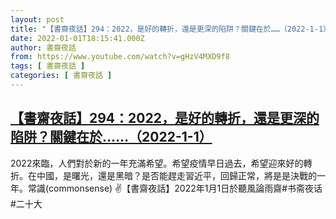 ```yaml
---
layout: post
title: "【書齋夜話】294：2022，是好的轉折，還是更深的陷阱？關鍵在於……（2022-1-1）"
date: 2022-01-01T18:15:41.000Z
author: 書齋夜話
from: https://www.youtube.com/watch?v=gHzV4MXD9f8
tags: [ 書齋夜話 ]
categories: [ 書齋夜話 ]
---
```

<!--1641060941000-->
[【書齋夜話】294：2022，是好的轉折，還是更深的陷阱？關鍵在於……（2022-1-1）](https://www.youtube.com/watch?v=gHzV4MXD9f8)
------

<div>
2022來臨，人們對於新的一年充滿希望。希望疫情早日過去，希望迎來好的轉折。在中國，是曙光，還是黑暗？是否能趕走習近平，回歸正常，將是是決戰的一年。常識(commonsense) ✌【書齋夜話】2022年1月1日於聽風論雨齋#书斋夜话 #二十大
</div>
